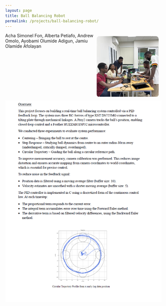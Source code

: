 ```yaml
---
layout: page
title: Ball Balancing Robot
permalink: /projects/ball-balancing-robot/
---
```


 <img src="/assets/ballteam.jpeg" alt="Profile Picture" width="200" style="border-radius:10px; float: right; margin: 10px;"> 
 
Acha Simonel Fon, Alberta Petiafo, Andrew Omolo, Ayobami Olumide Adigun, Jamiu Olamide Afolayan

![Ball Balancing Robot](/assets/ballsummary.jpeg)


